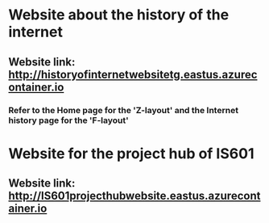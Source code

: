 # Website about the history of the internet
## Website link: http://historyofinternetwebsitetg.eastus.azurecontainer.io
### Refer to the Home page for the 'Z-layout' and the Internet history page for the 'F-layout'

# Website for the project hub of IS601
## Website link: http://IS601projecthubwebsite.eastus.azurecontainer.io
